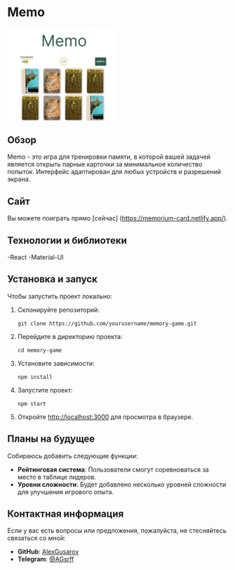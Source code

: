 # Memo
<img src="./src/images/screenshot-game.png" width="50%" height="50%" alt="Memo Game screenshot" />

## Обзор 
Memo - это игра для тренировки памяти, в которой вашей задачей является открыть парные карточки за минимальное количество попыток. Интерфейс адаптирован для любых устройств и разрешений экрана. 

## Сайт 
Вы можете поиграть прямо [сейчас] (https://memorium-card.netlify.app/).

## Технологии и библиотеки 
-React
-Material-UI

## Установка и запуск
Чтобы запустить проект локально:

1. Склонируйте репозиторий:

   ```
   git clone https://github.com/yourusername/memory-game.git
   ```
2. Перейдите в директорию проекта:

   ```
   cd memory-game
   ```
3. Установите зависимости:

   ```
   npm install
   ```
4. Запустите проект:

   ```
   npm start
   ```
5. Откройте [http://localhost:3000](http://localhost:3000) для просмотра в браузере.

## Планы на будущее

Собираюсь добавить следующие функции:

- **Рейтинговая система**: Пользователи смогут соревноваться за место в таблице лидеров.
- **Уровни сложности**: Будет добавлено несколько уровней сложности для улучшения игрового опыта.

## Контактная информация

Если у вас есть вопросы или предложения, пожалуйста, не стесняйтесь связаться со мной:

- **GitHub**: [AlexGusarov](https://github.com/AlexGusarov)
- **Telegram**: [@AGsrff](https://t.me/AGsrff)
  

